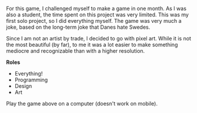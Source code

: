 For this game, I challenged myself to make a game in one month. As I was also a student, the time spent
on this project was very limited. This was my first solo project, so I did everything myself. The game
was very much a joke, based on the long-term joke that Danes hate Swedes.

Since I am not an artist by trade, I decided to go with pixel art. While it is not the most beautiful
(by far), to me it was a lot easier to make something mediocre and recognizable than with a higher
resolution.

**Roles**
* Everything!
* Programming
* Design
* Art

Play the game above on a computer (doesn't work on mobile).